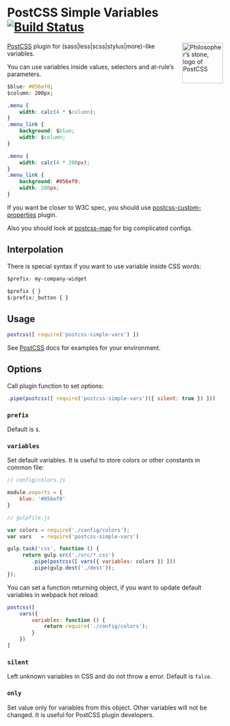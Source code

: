 # PostCSS Simple Variables [![Build Status][ci-img]][ci]

<img align="right" width="95" height="95"
     title="Philosopher’s stone, logo of PostCSS"
     src="http://postcss.github.io/postcss/logo.svg">

[PostCSS] plugin for (sass|less|scss|stylus|more)-like variables.

You can use variables inside values, selectors and at-rule’s parameters.

```css
$blue: #056ef0;
$column: 200px;

.menu {
    width: calc(4 * $column);
}
.menu_link {
    background: $blue;
    width: $column;
}
```

```css
.menu {
    width: calc(4 * 200px);
}
.menu_link {
    background: #056ef0;
    width: 200px;
}
```

If you want be closer to W3C spec,
you should use [postcss-custom-properties] plugin.

Also you should look at [postcss-map] for big complicated configs.

[postcss-custom-properties]: https://github.com/postcss/postcss-custom-properties
[postcss-map]:               https://github.com/pascalduez/postcss-map
[PostCSS]:                   https://github.com/postcss/postcss
[ci-img]:                    https://travis-ci.org/postcss/postcss-simple-vars.svg
[ci]:                        https://travis-ci.org/postcss/postcss-simple-vars

## Interpolation

There is special syntax if you want to use variable inside CSS words:

```css
$prefix: my-company-widget

$prefix { }
$(prefix)_button { }
```

## Usage

```js
postcss([ require('postcss-simple-vars') ])
```

See [PostCSS] docs for examples for your environment.

## Options

Call plugin function to set options:

```js
.pipe(postcss([ require('postcss-simple-vars')({ silent: true }) ]))
```

### `prefix`

Default is `$`.
### `variables`

Set default variables. It is useful to store colors or other constants
in common file:

```js
// config/colors.js

module.exports = {
    blue: '#056ef0'
}

// gulpfile.js

var colors = require('./config/colors');
var vars   = require('postcss-simple-vars')

gulp.task('css', function () {
     return gulp.src('./src/*.css')
        .pipe(postcss([ vars({ variables: colors }) ]))
        .pipe(gulp.dest('./dest'));
});
```

You can set a function returning object, if you want to update default
variables in webpack hot reload:

```js
postcss([
    vars({
        variables: function () {
            return require('./config/colors');
        }
    })
]
```

### `silent`

Left unknown variables in CSS and do not throw a error. Default is `false`.

### `only`

Set value only for variables from this object.
Other variables will not be changed. It is useful for PostCSS plugin developers.
